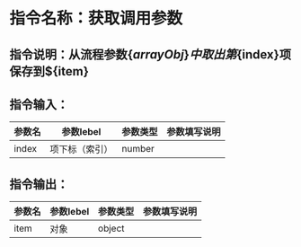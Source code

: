# 指令名称：获取调用参数
## 指令说明：从流程参数$\{arrayObj\}中取出第$\{index\}项保存到$\{item\}
## 指令输入：

 | 参数名 | 参数lebel | 参数类型 | 参数填写说明 | 
 | ------------- | ------------- | ------------- | ------------- |
 | index | 项下标（索引） | number |  |


## 指令输出：

 | 参数名 | 参数lebel | 参数类型 | 参数填写说明 | 
 | ------------- | ------------- | ------------- | ------------- |
 | item | 对象 | object |  |

	